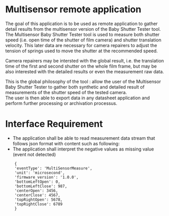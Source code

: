 # Multisensor remote application

The goal of this application is to be used as remote application to gather detail results from the multisensor version of the Baby Shutter Tester tool.  
The Multisensor Baby Shutter Tester tool is used to measure both shutter speed (i.e. open time of the shutter of film camera) and shutter translation velocity. This later data are necessary for camera repairers to adjust the tension of springs used to move the shutter at the recommended speed.  

Camera repairers may be intersted with the global result, i.e. the translation time of the first and second shutter on the whole film frame, but may be also interested with the detailed results or even the measurement raw data.  

This is the global philosophy of the tool : allow the user of the Multisensor Baby Shutter Tester to gather both synthetic and detailed result of measurements of the shutter speed of the tested camera.  
The user is then able to export  data in any datasheet application and perform further processing or archivation processus.

# Interface Requirement
- The application shall be able to read measurement data stream that follows json format with content such as following:
- The application shall interpret the negative values as missing value (event not detected)
```
    {
    'eventType': 'MultiSensorMeasure', 
    'unit': 'microsecond', 
    'firmware_version': '1.0.0',
    'bottomLeftOpen': 0,
    'bottomLeftClose': 987,
    'centerOpen': 3456,
    'centerClose': 4567,
    'topRightOpen': 5678,
    'topRightClose': 6789
    }
```
